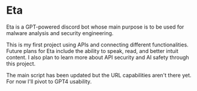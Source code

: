 # Eta
Eta is a GPT-powered discord bot whose main purpose is to be used for malware analysis and security engineering.

This is my first project using APIs and connecting different functionalities. Future plans for Eta include the ability to speak, read, and better intuit content. I also plan to learn more about API security and AI safety through this project. 


The main script has been updated but the URL capabilities aren't there yet. For now I'll pivot to GPT4 usability.
